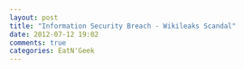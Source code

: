 ```yaml
---
layout: post
title: "Information Security Breach - Wikileaks Scandal"
date: 2012-07-12 19:02
comments: true
categories: EatN'Geek
---
```

